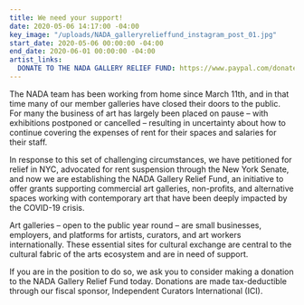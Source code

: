 ```yaml
---
title: We need your support!
date: 2020-05-06 14:17:00 -04:00
key_image: "/uploads/NADA_galleryrelieffund_instagram_post_01.jpg"
start_date: 2020-05-06 00:00:00 -04:00
end_date: 2020-06-01 00:00:00 -04:00
artist_links:
  DONATE TO THE NADA GALLERY RELIEF FUND: https://www.paypal.com/donate/?token=yiBSQsFIcwWqZXA0fcBxnTqqF1RpC84rXMlc90VLaVqULr8RuPlp35I3zUsqXJCqrEgeeG&country.x=US&locale.x=US
---
```


The NADA team has been working from home since March 11th, and in that time many of our member galleries have closed their doors to the public. For many the business of art has largely been placed on pause – with exhibitions postponed or cancelled – resulting in uncertainty about how to continue covering the expenses of rent for their spaces and salaries for their staff.

In response to this set of challenging circumstances, we have petitioned for relief in NYC, advocated for rent suspension through the New York Senate, and now we are establishing the NADA Gallery Relief Fund, an initiative to offer grants supporting commercial art galleries, non-profits, and alternative spaces working with contemporary art that have been deeply impacted by the COVID-19 crisis.

Art galleries – open to the public year round – are small businesses, employers, and platforms for artists, curators, and art workers internationally. These essential sites for cultural exchange are central to the cultural fabric of the arts ecosystem and are in need of support.

If you are in the position to do so, we ask you to consider making a donation to the NADA Gallery Relief Fund today. Donations are made tax-deductible through our fiscal sponsor, Independent Curators International (ICI).